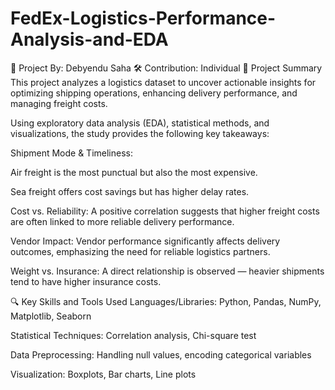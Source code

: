# FedEx-Logistics-Performance-Analysis-and-EDA
👤 Project By: Debyendu Saha
🛠️ Contribution: Individual
📌 Project Summary
This project analyzes a logistics dataset to uncover actionable insights for optimizing shipping operations, enhancing delivery performance, and managing freight costs.

Using exploratory data analysis (EDA), statistical methods, and visualizations, the study provides the following key takeaways:

Shipment Mode & Timeliness:

Air freight is the most punctual but also the most expensive.

Sea freight offers cost savings but has higher delay rates.

Cost vs. Reliability:
A positive correlation suggests that higher freight costs are often linked to more reliable delivery performance.

Vendor Impact:
Vendor performance significantly affects delivery outcomes, emphasizing the need for reliable logistics partners.

Weight vs. Insurance:
A direct relationship is observed — heavier shipments tend to have higher insurance costs.

🔍 Key Skills and Tools Used
Languages/Libraries: Python, Pandas, NumPy, Matplotlib, Seaborn

Statistical Techniques: Correlation analysis, Chi-square test

Data Preprocessing: Handling null values, encoding categorical variables

Visualization: Boxplots, Bar charts, Line plots

